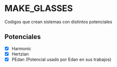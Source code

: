# MAKE_GLASSES      

Codigos que crean sistemas con distintos potenciales 

## Potenciales

- [X] Harmonic 
- [X] Hertzian 
- [X] PEdan (Potencial usado por Edan en sus trabajos)
